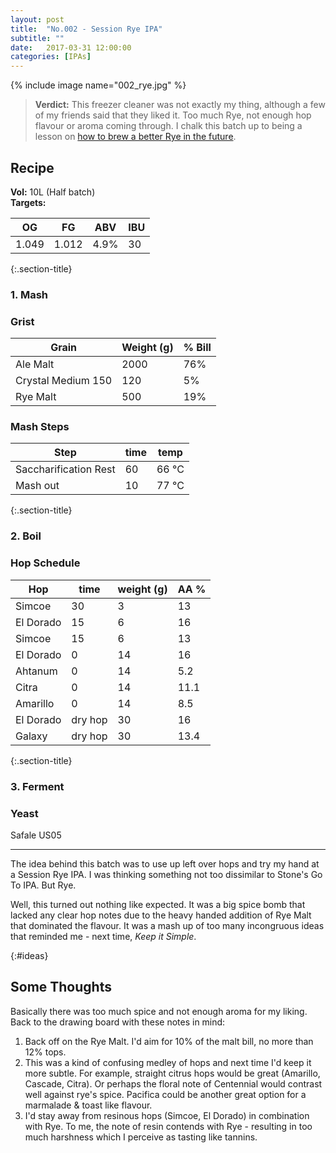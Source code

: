 ```yaml
---
layout: post
title:  "No.002 - Session Rye IPA"
subtitle: ""
date:   2017-03-31 12:00:00
categories: [IPAs]
---
```


{% include image name="002_rye.jpg" %}

> **Verdict:** This freezer cleaner was not exactly my thing, although a few of my friends said that they liked it. Too much Rye, not enough hop flavour or aroma coming through. I chalk this batch up to being a lesson on [how to brew a better Rye in the future](#ideas).


## Recipe ##
**Vol:** 10L (Half batch)  
**Targets:**

| OG | FG | ABV | IBU |
|----|----|-----|-----|
| 1.049 | 1.012 | 4.9% | 30 |

{:.section-title}
### 1. Mash ###
### Grist ###

| Grain              | Weight (g) | % Bill |
|--------------------|------------|--------|
| Ale Malt           | 2000 | 76% |
| Crystal Medium 150 | 120  | 5%  |
| Rye Malt           | 500  | 19% |

### Mash Steps ###

| Step            | time | temp  |
|-----------------|------|-------|
| Saccharification Rest | 60   | 66 °C |
| Mash out        | 10   | 77 °C |

{:.section-title}
### 2. Boil ###

### Hop Schedule ###

| Hop      | time | weight (g) | AA % |
|----------|------|------------|------|
| Simcoe    | 30      | 3  | 13   |
| El Dorado | 15      | 6  | 16   |
| Simcoe    | 15      | 6  | 13   |
| El Dorado | 0       | 14 | 16   |
| Ahtanum   | 0       | 14 | 5.2  |
| Citra     | 0       | 14 | 11.1 |
| Amarillo  | 0       | 14 | 8.5  |
| El Dorado | dry hop | 30 | 16   |
| Galaxy    | dry hop | 30 | 13.4 |

{:.section-title}
### 3. Ferment  ###
### Yeast ###
Safale US05

---

The idea behind this batch was to use up left over hops and try my hand at a Session Rye IPA. I was thinking something not too dissimilar to Stone's Go To IPA. But Rye.

Well, this turned out nothing like expected. It was a big spice bomb that lacked any clear hop notes due to the heavy handed addition of Rye Malt that dominated the flavour. It was a mash up of too many incongruous ideas that reminded me - next time, *Keep it Simple*.

{:#ideas}
## Some Thoughts ##

Basically there was too much spice and not enough aroma for my liking. Back to the drawing board with these notes in mind:
1. Back off on the Rye Malt. I'd aim for 10% of the malt bill, no more than 12% tops.
2. This was a kind of confusing medley of hops and next time I'd keep it more subtle. For example, straight citrus hops would be great (Amarillo, Cascade, Citra). Or perhaps the floral note of Centennial would contrast well against rye's spice. Pacifica could be another great option for a marmalade & toast like flavour.
3. I'd stay away from resinous hops (Simcoe, El Dorado) in combination with Rye. To me, the note of resin contends with Rye - resulting in too much harshness which I perceive as tasting like tannins.
